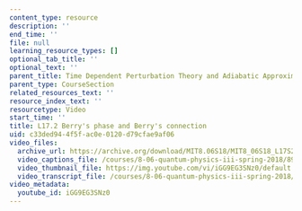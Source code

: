 ```yaml
---
content_type: resource
description: ''
end_time: ''
file: null
learning_resource_types: []
optional_tab_title: ''
optional_text: ''
parent_title: Time Dependent Perturbation Theory and Adiabatic Approximation
parent_type: CourseSection
related_resources_text: ''
resource_index_text: ''
resourcetype: Video
start_time: ''
title: L17.2 Berry's phase and Berry's connection
uid: c33ded94-4f5f-ac0e-0120-d79cfae9af06
video_files:
  archive_url: https://archive.org/download/MIT8.06S18/MIT8_06S18_L17S2_300k.mp4
  video_captions_file: /courses/8-06-quantum-physics-iii-spring-2018/89f8c9236bc358668233890f2780003d_iGG9EG3SNz0.vtt
  video_thumbnail_file: https://img.youtube.com/vi/iGG9EG3SNz0/default.jpg
  video_transcript_file: /courses/8-06-quantum-physics-iii-spring-2018/adb7d441f1723bf378493cd2bb4bb1e1_iGG9EG3SNz0.pdf
video_metadata:
  youtube_id: iGG9EG3SNz0
---
```

